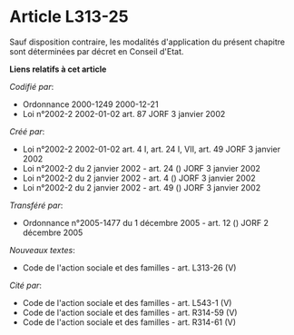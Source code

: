 # Article L313-25

Sauf disposition contraire, les modalités d'application du présent chapitre sont déterminées par décret en Conseil d'Etat.

**Liens relatifs à cet article**

_Codifié par_:

  - Ordonnance 2000-1249 2000-12-21
  - Loi n°2002-2 2002-01-02 art. 87 JORF 3 janvier 2002

_Créé par_:

  - Loi n°2002-2 2002-01-02 art. 4 I, art. 24 I, VII, art. 49 JORF 3 janvier 2002
  - Loi n°2002-2 du 2 janvier 2002 - art. 24 () JORF 3 janvier 2002
  - Loi n°2002-2 du 2 janvier 2002 - art. 4 () JORF 3 janvier 2002
  - Loi n°2002-2 du 2 janvier 2002 - art. 49 () JORF 3 janvier 2002

_Transféré par_:

  - Ordonnance n°2005-1477 du 1 décembre 2005 - art. 12 () JORF 2 décembre 2005

_Nouveaux textes_:

  - Code de l'action sociale et des familles - art. L313-26 (V)

_Cité par_:

  - Code de l'action sociale et des familles - art. L543-1 (V)
  - Code de l'action sociale et des familles - art. R314-59 (V)
  - Code de l'action sociale et des familles - art. R314-61 (V)
